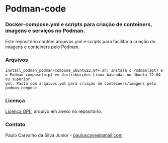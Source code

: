 # Podman-code
### Docker-compose.yml e scripts para criação de conteiners, imagens e serviços no Podman.

Este repositório contém arquivos.yml e scripts para facilitar a criação de imagens e conteiners pelo Podman.

### Arquivos

```
install_podman_podman-compose_ubuntu22.04+.sh: Instala o Podman(apt) e o Podman-compose(pip) em distribuições Linux baseadas no Ubuntu 22.04 ou superior.
yml: Pasta com arquivos.yml para criação de conteiners/imagens pelo podman-compose.
```

### Licença

[Licença GPL](https://github.com/paulocsilvajr/podman-code/blob/master/license_gpl.txt), arquivo em anexo no repositório.

### Contato

Paulo Carvalho da Silva Junior - pauluscave@gmail.com
